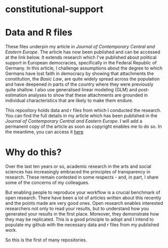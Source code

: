 # constitutional-support
# Data and R files #

These files underpin my article in *Journal of Contemporary Central and Eastern Europe*. The article has now been published and can be accessed at the link below. It extends research which I've published about political support in European democracies, specifically in the Federal Republic of Germany. In this article, I challenge assumptions about the degree to which Germans have lost faith in democracy by showing that attachments the constitution, the *Basic Law*, are quite widely spread across the population and have deepened in parts of the country where they were previously quite shallow. I also use generalised linear modeling (GLM) and post-estimation analyses to show that these attachments are grounded in individual characteristics that are likely to make them endure.

This repository holds data and r files from which I conducted the research. You can find the full details in my article which has been published in the  *Journal of Contemporary Central and Eastern Europe*. I will add a permanent copy of the article as soon as copyright enables me to do so. In the meantime, you can access it [here](https://www.tandfonline.com/eprint/8BWNMYNC8AYX6RFASES9/full?target=10.1080/25739638.2020.1833562)

# Why do this? #

Over the last ten years or so, academic research in the arts and social sciences has increasingly embraced the principles of transparency in research. These remain contested in some respects - and, in part, I share some of the concerns of my colleagues. 

But enabling people to reproduce your workflow is a crucial benchmark of open research. There have been a lot of articles written about this recently and the points made are very good ones. Open research enables interested researchers not only to read your results, but to understand how you generated your results in the first place. Moreover, they demonstrate how they may be replicated. This is a good principle to adopt and I intend to populate my github with the necessary data and r files from my published work.

So this is the first of many repositories. 



